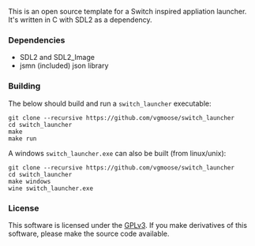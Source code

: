 This is an open source template for a Switch inspired appliation launcher.  It's written in C with SDL2 as a dependency.

### Dependencies
- SDL2 and SDL2_Image
- jsmn (included) json library

### Building
The below should build and run a `switch_launcher` executable:
```
git clone --recursive https://github.com/vgmoose/switch_launcher
cd switch_launcher
make
make run
```

A windows `switch_launcher.exe` can also be built (from linux/unix):
```
git clone --recursive https://github.com/vgmoose/switch_launcher
cd switch_launcher
make windows
wine switch_launcher.exe
```

### License
This software is licensed under the [GPLv3](https://www.gnu.org/licenses/gpl-3.0.en.html). If you make derivatives of this software, please make the source code available.

